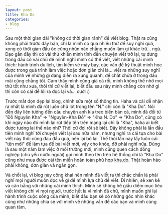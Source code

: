 ```yaml
---
layout: post
title: Kha Do
categories:
- blog
---
```


Sau một thời gian dài "không có thời gian rảnh" để viết blog. Thật ra cũng không phải trước đây bận, chỉ là mình có quá nhiều thứ để suy nghĩ quá, xong có thời gian đầu óc cũng nhũn não chẳng muốn làm gì khác trừ... ngủ. Dạo gần đây thì có vài thứ khiến mình tính đến chuyện viết trở lại, tự dưng trong đầu có vài chủ đề mình nghĩ mình có thể viết, viết những cái mình thích: hành trình du lịch, tìm kiếm vé máy bay, các vấn đề kỹ thuật mình học được trong quá trình làm việc hoặc đơn giản chỉ là... viết ra những suy nghĩ của mình về những gì đang diễn ra xung quanh, để chất chứa ở trong đầu mãi cũng chẳng tốt. Cảm thấy mình cũng già cả rồi, mình không thể nhớ mọi thứ tốt như xưa, thôi thì cứ viết lại, biết đâu sau này mình chẳng còn nhớ gì thì còn có cái để lôi ra đọc lại và... cười :)

Trước mắt dọn dẹp lại blog, chỉnh sửa một số thông tin. Haha và cái dễ nhận ra nhất là mình đã rút luôn chữ lót trong tên "N." chỉ còn là "Kha Do". Nói đến đây liên tưởng đến câu chuyện anh kia treo biển bán cá, mình đã đổi từ "Đỗ Nguyên Kha" => "Nguyên-Kha Đỗ" => "Kha N. Do" => "Kha Do", cũng có khi ngày nào đó mình lại rút tiếp tên trên mạng lại chỉ là "Kha", haha ai biết được tương lai thế nào nhỉ? Thôi cứ đợi rồi sẽ biết. Đây không phải là lần đầu tiên mình nghĩ tới chuyện viết lại sau nửa năm, nhưng nghĩ ra cái tựa cho bài viết này thôi cũng đau đầu quá, nên lại bỏ lại. Thế thôi lần này lấy luôn cái "tên mới" để làm tựa đề bài viết mới, vậy cho khỏe, đỡ phải nghĩ nữa. Đúng là sau một năm làm việc ở môi trường mới, mình cũng quen cách đồng nghiệp (chủ yếu nước ngoài) gọi mình theo tên trên hệ thống chỉ là "Kha Do" cũng như mua được cái tên miền hoàn toàn phù hợp [kha.do](https://kha.do). Thật hoàn hảo phải không, đơn giản và ngắn gọn.

Và chốt lại, vì blog này công khai nên mình đã viết ra thì chắc chắn là phải nghĩ mọi người muốn đọc về gì để mình lựa chủ đề viết. Dĩ nhiên, sẽ xen kẽ và cân bằng với những cái mình thích. Mình sẽ không hề giấu diếm mục tiêu viết không chỉ vì mọi người, trước hết là vì mình đã chứ, mình muốn ghi lại hành trình cuộc sống của mình, biết đâu bạn sẽ có những góc nhìn khác cũng như những chia sẻ với mình về những vấn đề các bạn và mình cùng quan tâm.
